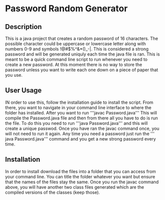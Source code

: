 # Password Random Generator

## Description
This is a java project that creates a random password of 16 characters. The possible character could be uppercase or lowercase letter along with numbers 0-9 and symbols !@#$%^&*()_-|. This is considered a strong password and will be generated uniquly each time the java file is ran. This is meant to be a quick command line script to run whenever you need to create a new password. At this moment there is no way to store the password unless you want to write each one down on a piece of paper that you use. 

## User Usage
IN order to use this, follow the installation guide to install the script. From there, you want to navigate in your command line interface to where the folder has installed. After you want to run '''javac Password.java''' This will compile the Password.java file and then from there all you have to do is run the file. To do this you need to run '''java Password.java''' and this will create a unique passwod. Once you have ran the javac command once, you will not need to run it again. Any time you need a password just run the ''' java Password.java''' command and you get a new strong password every time. 
## Installation
In order to install download the files into a folder that you can access from your command line. You can title the folder whatever you want but ensure that the names of the files stay the same. Once you run the javac command above, you will have another two class files generated which are the compiled versions of the classes (keep those). 
